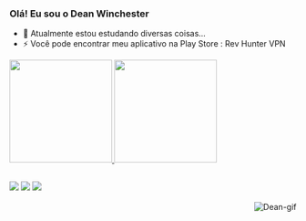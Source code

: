 ### Olá! Eu sou o Dean Winchester

- 🤔 Atualmente estou estudando diversas coisas...
- ⚡ Você pode encontrar meu aplicativo na Play Store : Rev Hunter VPN

<div>
  <a href="https://beacons.ai/Dean6767">
  <img height="180em" src="https://github-readme-stats.vercel.app/api?username=Dean6767&show_icons=true&theme=dark&include_all_commits=true&count_private=true"/>
  <img height="180em" src="https://github-readme-stats.vercel.app/api/top-langs/?username=Dean6767&layout=compact&langs_count=16&theme=dark"/>
</div>
  
  ##
  
<div>
  <a href="https://t.me/GUGUHOMEMDELETRAS" target="_blank"><img src="https://img.shields.io/badge/Telegram-2CA5E0?style=for-the-badge&logo=telegram&logoColor=white" target="_blank"></a>
  <a href = "mailto:gu013533@gmail.com"><img src="https://img.shields.io/badge/Gmail-D14836?style=for-the-badge&logo=gmail&logoColor=white" target="_blank"></a>
   <a href="https://play.google.com/store/apps/details?id=com.hunter.net" target="_green"><img src="https://img.shields.io/badge/Google_Play-414141?style=for-the-badge&logo=google-play&logoColor=white" target="_green"></a>
<div>
  
  <div style="display: inline_block"><br>
      <img align="right" alt="Dean-gif" src="https://media0.giphy.com/media/MWUFcRYVWwBozRYnAG/giphy.gif?cid=790b76111dc7baef161d3a86be2fbd7ae35b9e82eee26a31&rid=giphy.gif&ct=g">
</div>
